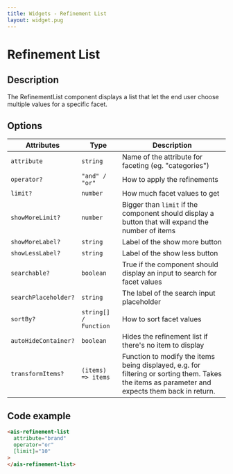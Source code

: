 ```yaml
---
title: Widgets - Refinement List
layout: widget.pug
---
```


# Refinement List

## Description

The RefinementList component displays a list that let the end user choose multiple values for a specific facet.

## Options

| Attributes           | Type                     | Description
| -                    | -                        | -
| `attribute`          | `string`                 | Name of the attribute for faceting (eg. "categories")
| `operator?`          | `"and" / "or"`           | How to apply the refinements
| `limit?`             | `number`                 | How much facet values to get
| `showMoreLimit?`     | `number`                 | Bigger than `limit` if the component should display a button that will expand the number of items
| `showMoreLabel?`     | `string`                 | Label of the show more button
| `showLessLabel?`     | `string`                 | Label of the show less button
| `searchable?`        | `boolean`                | True if the component should display an input to search for facet values
| `searchPlaceholder?` | `string`                 | The label of the search input placeholder
| `sortBy?`            | `string[] / Function`    | How to sort facet values
| `autoHideContainer?` | `boolean`                | Hides the refinement list if there's no item to display
| `transformItems?`    | `(items) => items`       | Function to modify the items being displayed, e.g. for filtering or sorting them. Takes the items as parameter and expects them back in return.

## Code example

```html
<ais-refinement-list
  attribute="brand"
  operator="or"
  [limit]="10"
>
</ais-refinement-list>
```
